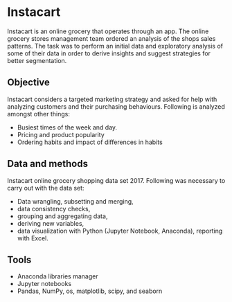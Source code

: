 # Instacart
Instacart is an online grocery that operates through an app. The online grocery stores management team ordered an analysis of the shops sales patterns. The task was to perform an initial data and exploratory analysis of some of their data in order to derive insights and suggest strategies for better segmentation.

## Objective 
Instacart considers a targeted marketing strategy and asked for help with analyzing customers and their purchasing behaviours. Following is analyzed amongst other things:
- Busiest times of the week and day.
- Pricing and product popularity
- Ordering habits and impact of differences in habits
## Data and methods
  Instacart online grocery shopping data set 2017.
  Following was necessary to carry out with the data set:
  - Data wrangling, subsetting and merging,
  - data consistency checks,
  - grouping and aggregating data,
  - deriving new variables,
  - data visualization with Python (Jupyter Notebook, Anaconda), reporting with Excel.
## Tools
- Anaconda libraries manager
- Jupyter notebooks
- Pandas, NumPy, os, matplotlib, scipy, and seaborn
